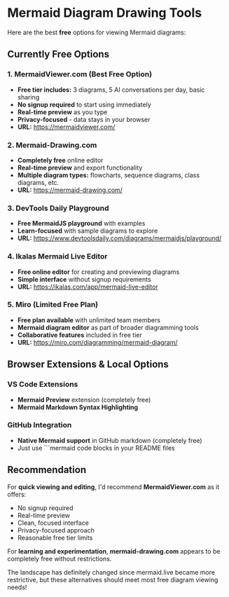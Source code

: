# Mermaid Diagram Drawing Tools

Here  are the best **free** options for viewing Mermaid diagrams:

## Currently Free Options

### 1. **MermaidViewer.com** (Best Free Option)
- **Free tier includes:** 3 diagrams, 5 AI conversations per day, basic sharing
- **No signup required** to start using immediately
- **Real-time preview** as you type
- **Privacy-focused** - data stays in your browser
- **URL:** https://mermaidviewer.com/

### 2. **Mermaid-Drawing.com**
- **Completely free** online editor
- **Real-time preview** and export functionality
- **Multiple diagram types:** flowcharts, sequence diagrams, class diagrams, etc.
- **URL:** https://mermaid-drawing.com/

### 3. **DevTools Daily Playground**
- **Free MermaidJS playground** with examples
- **Learn-focused** with sample diagrams to explore
- **URL:** https://www.devtoolsdaily.com/diagrams/mermaidjs/playground/

### 4. **Ikalas Mermaid Live Editor**
- **Free online editor** for creating and previewing diagrams
- **Simple interface** without signup requirements
- **URL:** https://ikalas.com/app/mermaid-live-editor

### 5. **Miro** (Limited Free Plan)
- **Free plan available** with unlimited team members
- **Mermaid diagram editor** as part of broader diagramming tools
- **Collaborative features** included in free tier
- **URL:** https://miro.com/diagramming/mermaid-diagram/

## Browser Extensions & Local Options

### VS Code Extensions
- **Mermaid Preview** extension (completely free)
- **Mermaid Markdown Syntax Highlighting**

### GitHub Integration
- **Native Mermaid support** in GitHub markdown (completely free)
- Just use ```mermaid code blocks in your README files

## Recommendation

For **quick viewing and editing**, I'd recommend **MermaidViewer.com** as it offers:
- No signup required
- Real-time preview
- Clean, focused interface
- Privacy-focused approach
- Reasonable free tier limits

For **learning and experimentation**, **mermaid-drawing.com** appears to be completely free without restrictions.

The landscape has definitely changed since mermaid.live became more restrictive, but these alternatives should meet most free diagram viewing needs!